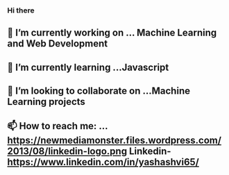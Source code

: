### Hi there 

## 🔭 I’m currently working on ... Machine Learning and Web Development
## 🌱 I’m currently learning ...Javascript
## 👯 I’m looking to collaborate on ...Machine Learning projects
## 📫 How to reach me: ...  https://newmediamonster.files.wordpress.com/2013/08/linkedin-logo.png Linkedin-https://www.linkedin.com/in/yashashvi65/
